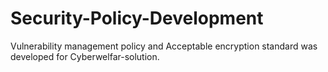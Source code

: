 # Security-Policy-Development
Vulnerability management policy and Acceptable encryption standard was developed  for Cyberwelfar-solution.
